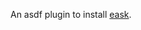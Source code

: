 <!-- readme.md -*- mode: gfm-mode -*- -->

An asdf plugin to install [eask](https://emacs-eask.github.io/).


